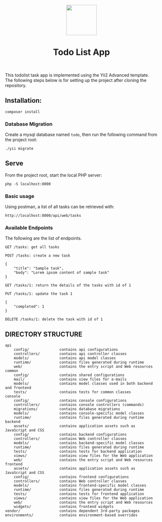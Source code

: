 <p align="center">
    <a href="https://github.com/yiisoft" target="_blank">
        <img src="https://avatars0.githubusercontent.com/u/993323" height="100px">
    </a>
    <h1 align="center">Todo List App</h1>
    <br>
</p>

This todolist task app is implemented using the Yii2 Advanced template.
The following steps below is for setting up the project after cloning the repository.
## Installation:

```composer install```


### Database Migration
Create a mysql database named `todo`, then run the following command from the project root:

```./yii migrate```

## Serve
From the project root, start the local PHP server:

```php -S localhost:8000```

### Basic usage
Using postman, a list of all tasks can be retrieved with:

```http://localhost:8000/api/web/tasks``` 

### Available Endpoints
The following are the list of endpoints.

```GET /tasks: get all tasks```

```
POST /tasks: create a new task

{
    "title": "Sample task",
    "body": "Lorem ipsom content of sample task"
}
```

```GET /tasks/1: return the details of the tasks with id of 1```

```
PUT /tasks/1: update the task 1

{
    "completed": 1
}
```

```DELETE /tasks/1: delete the task with id of 1```

DIRECTORY STRUCTURE
-------------------

```
api
    config/              contains api configurations
    controllers/         contains api controller classes
    models/              contains api model classes
    runtime/             contains files generated during runtime
    web/                 contains the entry script and Web resources
common
    config/              contains shared configurations
    mail/                contains view files for e-mails
    models/              contains model classes used in both backend and frontend
    tests/               contains tests for common classes    
console
    config/              contains console configurations
    controllers/         contains console controllers (commands)
    migrations/          contains database migrations
    models/              contains console-specific model classes
    runtime/             contains files generated during runtime
backend
    assets/              contains application assets such as JavaScript and CSS
    config/              contains backend configurations
    controllers/         contains Web controller classes
    models/              contains backend-specific model classes
    runtime/             contains files generated during runtime
    tests/               contains tests for backend application    
    views/               contains view files for the Web application
    web/                 contains the entry script and Web resources
frontend
    assets/              contains application assets such as JavaScript and CSS
    config/              contains frontend configurations
    controllers/         contains Web controller classes
    models/              contains frontend-specific model classes
    runtime/             contains files generated during runtime
    tests/               contains tests for frontend application
    views/               contains view files for the Web application
    web/                 contains the entry script and Web resources
    widgets/             contains frontend widgets
vendor/                  contains dependent 3rd-party packages
environments/            contains environment-based overrides
```
